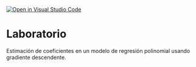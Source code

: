 [![Open in Visual Studio Code](https://classroom.github.com/assets/open-in-vscode-c66648af7eb3fe8bc4f294546bfd86ef473780cde1dea487d3c4ff354943c9ae.svg)](https://classroom.github.com/online_ide?assignment_repo_id=7783553&assignment_repo_type=AssignmentRepo)
# Laboratorio

Estimación de coeficientes en un modelo de regresión polinomial usando gradiente descendente.
